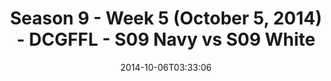 ---
title: Season 9 - Week 5 (October 5, 2014) - DCGFFL - S09 Navy vs S09 White
teams-score:
- team: _teams/s09-navy-rear-admirals.md
  score:
- team: _teams/s09-white.md
  score: 26
mvp: John Woods (Navy); Matt Gander (White)
game-ball: N/A
season: 9
week: 5
date: '2014-10-06T03:33:06'
pageid: season-9-week-5-4463-vs-4471
---